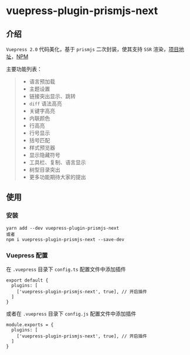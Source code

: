 # vuepress-plugin-prismjs-next

## 介绍

`Vuepress 2.0` 代码美化，基于 `prismjs` 二次封装，使其支持 `SSR` 渲染，[项目地址](https://github.com/xfy520/vuepress-plugin-prismjs-next)，[NPM](https://www.npmjs.com/package/vuepress-plugin-prismjs-next)

主要功能列表：

> - 语言预加载
> - 主题设置
> - 链接突出显示、跳转
> - `diff` 语法高亮
> - 关键字高亮
> - 内联颜色
> - 行高亮
> - 行号显示
> - 括号匹配
> - 样式预览器
> - 显示隐藏符号
> - 工具栏、复制、语言显示
> - 树型目录突出
> - 更多功能期待大家的提出

## 使用

### 安装

```shell
yarn add --dev vuepress-plugin-prismjs-next
或者
npm i vuepress-plugin-prismjs-next --save-dev
```

### Vuepress 配置

在 `.vuepress` 目录下 `config.ts` 配置文件中添加插件

```ts:no-mb
export default {
  plugins: [
    ['vuepress-plugin-prismjs-next', true], // 开启插件
  ]
}
```

或者在 `.vuepress` 目录下 `config.js` 配置文件中添加插件

```js:no-mb
module.exports = {
  plugins: [
    ['vuepress-plugin-prismjs-next', true], // 开启插件
  ]
}
```
